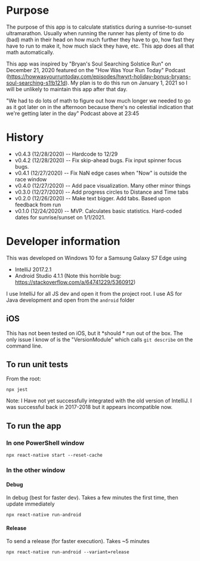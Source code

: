 # Purpose
The purpose of this app is to calculate statistics during a sunrise-to-sunset ultramarathon. Usually when
running the runner has plenty of time to do (bad) math in their head on how much further they have to
go, how fast they have to run to make it, how much slack they have, etc. This app does all that math
automatically.

This app was inspired by "Bryan's Soul Searching Solstice Run" on December 21, 2020 featured on the "How Was Your Run 
Today" Podcast (https://howwasyourruntoday.com/episodes/hwyrt-holiday-bonus-bryans-soul-searching-s1!b121d). My plan is 
to do this run on January 1, 2021 so I will be unlikely to maintain this app after that day. 

"We had to do lots of math to figure out how much longer we needed to go as it got later on in the afternoon because
there's no celestial indication that we're getting later in the day"
Podcast above at 23:45

# History
* v0.4.3 (12/28/2020) -- Hardcode to 12/29
* v0.4.2 (12/28/2020) -- Fix skip-ahead bugs. Fix input spinner focus bugs. 
* v0.4.1 (12/27/2020) -- Fix NaN edge cases when "Now" is outside the race window
* v0.4.0 (12/27/2020) -- Add pace visualization. Many other minor things
* v0.3.0 (12/27/2020) -- Add progress circles to Distance and Time tabs
* v0.2.0 (12/26/2020) -- Make text bigger. Add tabs. Based upon feedback from run
* v0.1.0 (12/24/2020) -- MVP. Calculates basic statistics. Hard-coded dates for sunrise/sunset on 1/1/2021. 


# Developer information
This was developed on Windows 10 for a Samsung Galaxy S7 Edge using 
* IntelliJ 2017.2.1
* Android Studio 4.1.1  (Note this horrible bug: https://stackoverflow.com/a/64741229/5360912)

I use IntelliJ for all JS dev and open it from the project root. I use AS for Java development and open from the `android` folder

## iOS
This has not been tested on iOS, but it *should * run out of the box. The only issue I know of is the "VersionModule" 
which calls `git describe` on the command line. 

## To run unit tests
From the root:
```
npx jest
```
Note: I Have not yet successfully integrated with the old version of IntelliJ. I was successful back in 2017-2018 but it
appears incompatible now. 

## To run the app
### In one PowerShell window
```
npx react-native start --reset-cache
```

### In the other window

#### Debug
In debug (best for faster dev). Takes a few minutes the first time, then update immediately

```
npx react-native run-android
```

#### Release
To send a release (for faster execution). Takes ~5 minutes

```
npx react-native run-android --variant=release
```